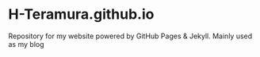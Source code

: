 # H-Teramura.github.io
Repository for my website powered by GitHub Pages & Jekyll. Mainly used as my blog

